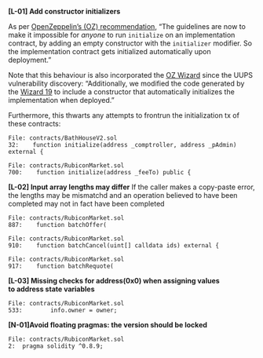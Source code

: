 **[L-01] Add constructor initializers**

As per [OpenZeppelin’s (OZ) recommendation](https://forum.openzeppelin.com/t/uupsupgradeable-vulnerability-post-mortem/15680/6), “The guidelines are now to make it impossible for *anyone* to run `initialize` on an implementation contract, by adding an empty constructor with the `initializer` modifier. So the implementation contract gets initialized automatically upon deployment.”

Note that this behaviour is also incorporated the [OZ Wizard](https://wizard.openzeppelin.com/) since the UUPS vulnerability discovery: “Additionally, we modified the code generated by the [Wizard 19](https://wizard.openzeppelin.com/) to include a constructor that automatically initializes the implementation when deployed.”

Furthermore, this thwarts any attempts to frontrun the initialization tx of these contracts:
```
File: contracts/BathHouseV2.sol
32:    function initialize(address _comptroller, address _pAdmin) external {
```
```
File: contracts/RubiconMarket.sol
700:    function initialize(address _feeTo) public {
```

**[L-02] Input array lengths may differ**
If the caller makes a copy-paste error, the lengths may be mismatchd and an operation believed to have been completed may not in fact have been completed
```
File: contracts/RubiconMarket.sol
887:    function batchOffer(

```
```
File: contracts/RubiconMarket.sol
910:    function batchCancel(uint[] calldata ids) external {

```
```
File: contracts/RubiconMarket.sol
917:    function batchRequote(

```

**[L-03] Missing checks for address(0x0) when assigning values to address state variables**
```
File: contracts/RubiconMarket.sol
533:        info.owner = owner;
```

**[N-01]Avoid floating pragmas: the version should be locked**
```
File: contracts/RubiconMarket.sol
2:  pragma solidity ^0.8.9;
```